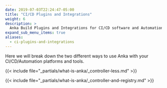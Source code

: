 ```yaml
---
date: 2019-07-03T22:24:47-05:00
title: "CI/CD Plugins and Integrations"
weight: 6
description: >
  Anka Build Plugins and Integrations for CI/CD software and Automation
expand_sub_menu_items: true
aliases:
  - ci-plugins-and-integrations
---
```


Here we will break down the two different ways to use Anka with your CI/CD/Automation platforms and tools.

{{< include file="_partials/what-is-anka/_controller-less.md" >}}

{{< include file="_partials/what-is-anka/_controller-and-registry.md" >}}
